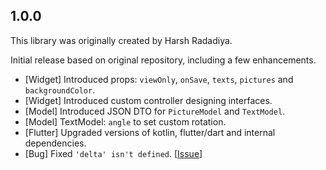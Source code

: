 ## 1.0.0
This library was originally created by Harsh Radadiya.

Initial release based on original repository, including a few enhancements.


- [Widget] Introduced props: `viewOnly`, `onSave`, `texts`, `pictures` and `backgroundColor`.
- [Widget] Introduced custom controller designing interfaces.
- [Model] Introduced JSON DTO for `PictureModel` and `TextModel`.
- [Model] TextModel: `angle` to set custom rotation.
- [Flutter] Upgraded versions of kotlin, flutter/dart and internal dependencies.
- [Bug] Fixed `'delta' isn't defined`. [[Issue](https://github.com/Harsh-Radadiya/sticker_editor/issues/4)]
